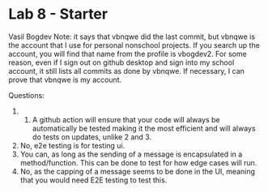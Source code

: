 # Lab 8 - Starter
Vasil Bogdev 
Note: it says that vbnqwe did the last commit, but vbnqwe is the account that I use for personal nonschool projects. If you search up the account, you will find that name from the profile is vbogdev2. For some reason, even if I sign out on github desktop and sign into my school account, it still lists all commits as done by vbnqwe. If necessary, I can prove that vbnqwe is my account.

Questions:
1) 1. A github action will ensure that your code will always be automatically be tested making it the most efficient and will always do tests on updates, unlike 2 and 3.
2) No, e2e testing is for testing ui.
3) You can, as long as the sending of a message is encapsulated in a method/function. This can be done to test for how edge cases will run.
4) No, as the capping of a message seems to be done in the UI, meaning that you would need E2E testing to test this.
